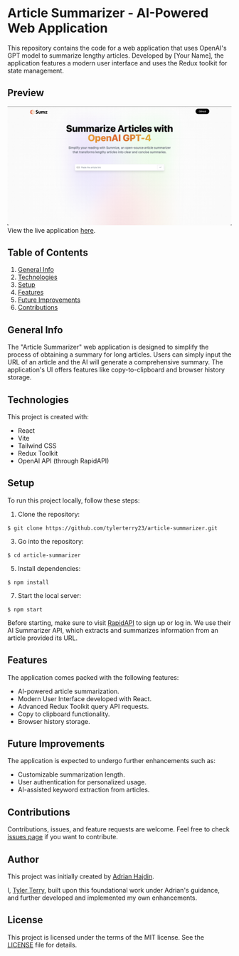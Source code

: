 # Article Summarizer - AI-Powered Web Application

This repository contains the code for a web application that uses OpenAI's GPT model to summarize lengthy articles. Developed by [Your Name], the application features a modern user interface and uses the Redux toolkit for state management.

## Preview
![Example Image](<AI Article Summarize.png>)
View the live application [here](https://ai-summarizer-tsquared.vercel.app/).

## Table of Contents
1. [General Info](#general-info)
2. [Technologies](#technologies)
3. [Setup](#setup)
4. [Features](#features)
5. [Future Improvements](#future-improvements)
6. [Contributions](#contributions)

## General Info

The "Article Summarizer" web application is designed to simplify the process of obtaining a summary for long articles. Users can simply input the URL of an article and the AI will generate a comprehensive summary. The application's UI offers features like copy-to-clipboard and browser history storage. 

## Technologies

This project is created with:
* React
* Vite
* Tailwind CSS
* Redux Toolkit
* OpenAI API (through RapidAPI)

## Setup

To run this project locally, follow these steps:

1. Clone the repository:
```
$ git clone https://github.com/tylerterry23/article-summarizer.git
```

3. Go into the repository:
```
$ cd article-summarizer
```

5. Install dependencies:
```
$ npm install
```

7. Start the local server:
```
$ npm start
```

Before starting, make sure to visit [RapidAPI](https://rapidapi.com/) to sign up or log in. We use their AI Summarizer API, which extracts and summarizes information from an article provided its URL.

## Features

The application comes packed with the following features:

* AI-powered article summarization.
* Modern User Interface developed with React.
* Advanced Redux Toolkit query API requests.
* Copy to clipboard functionality.
* Browser history storage.

## Future Improvements

The application is expected to undergo further enhancements such as:

* Customizable summarization length.
* User authentication for personalized usage.
* AI-assisted keyword extraction from articles.

## Contributions

Contributions, issues, and feature requests are welcome. Feel free to check [issues page](https://github.com/tylerterr-23/ai-article-summarizer/issues) if you want to contribute.

## Author

This project was initially created by [Adrian Hajdin](https://github.com/adrianhajdin). 

I, [Tyler Terry](https://github.com/tylerterry23), built upon this foundational work under Adrian's guidance, and further developed and implemented my own enhancements.

## License

This project is licensed under the terms of the MIT license. See the [LICENSE](LICENSE) file for details.
